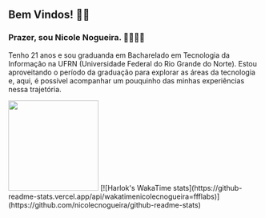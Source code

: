 ## Bem Vindos! 👋🏼

### Prazer, sou Nicole Nogueira. 🫱🏻‍🫲🏽
Tenho 21 anos e sou graduanda em Bacharelado em Tecnologia da Informação na UFRN (Universidade Federal do Rio Grande do Norte).
Estou aproveitando o período da graduação para explorar as áreas da tecnologia e, aqui, é possível acompanhar um pouquinho das minhas experiências nessa trajetória.


 <img height="180em" src="https://github-readme-stats.vercel.app/api/top-langs/?username=nicolecnogueira&layout=donut&theme=cobalt"/>
[![Harlok's WakaTime stats](https://github-readme-stats.vercel.app/api/wakatimenicolecnogueira=ffflabs)](https://github.com/nicolecnogueira/github-readme-stats)
<!--
**nicolecnogueira/nicolecnogueira** is a ✨ _special_ ✨ repository because its `README.md` (this file) appears on your GitHub profile.

 
Here are some ideas to get you started:

- 🔭 I’m currently working on ...
- 🌱 I’m currently learning ...
- 👯 I’m looking to collaborate on ...
- 🤔 I’m looking for help with ...
- 💬 Ask me about ...
- 📫 How to reach me: ...
- 😄 Pronouns: ...
- ⚡ Fun fact: ...
-->
